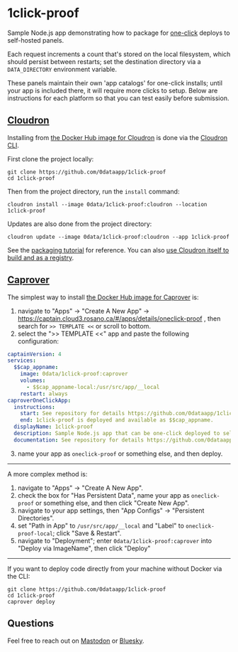 # 1click-proof

Sample Node.js app demonstrating how to package for [one-click](https://easyindie.app) deploys to self-hosted panels.

Each request increments a count that's stored on the local filesystem, which should persist between restarts; set the destination directory via a `DATA_DIRECTORY` environment variable.

These panels maintain their own 'app catalogs' for one-click installs; until your app is included there, it will require more clicks to setup. Below are instructions for each platform so that you can test easily before submission.

## [Cloudron](https://cloudron.io)

Installing from [the Docker Hub image for Cloudron](https://hub.docker.com/repository/docker/0data/1click-proof/tags/cloudron) is done via the [Cloudron CLI](https://docs.cloudron.io/packaging/cli/).

First clone the project locally:

```
git clone https://github.com/0dataapp/1click-proof
cd 1click-proof
```

Then from the project directory, run the `install` command:

```
cloudron install --image 0data/1click-proof:cloudron --location 1click-proof
```

Updates are also done from the project directory:

```
cloudron update --image 0data/1click-proof:cloudron --app 1click-proof
```

See the [packaging tutorial](https://docs.cloudron.io/packaging/tutorial/) for reference. You can also [use Cloudron itself to build and as a registry](https://rosano.ca/log/01hs9tx1ytkp3kb0v03pdpm08a).

## [Caprover](https://caprover.com)

The simplest way to install [the Docker Hub image for Caprover](https://hub.docker.com/repository/docker/0data/1click-proof/tags/caprover) is:

1. navigate to "Apps" → "Create A New App" → https://captain.cloud3.rosano.ca/#/apps/details/oneclick-proof
, then search for `>> TEMPLATE <<` or scroll to bottom.
2. select the ">> TEMPLATE <<" app and paste the following configuration:

```yaml
captainVersion: 4
services:
  $$cap_appname:
    image: 0data/1click-proof:caprover
    volumes:
      - $$cap_appname-local:/usr/src/app/__local
    restart: always
caproverOneClickApp:
  instructions:
    start: See repository for details https://github.com/0dataapp/1click-proof
    end: 1click-proof is deployed and available as $$cap_appname. 
  displayName: 1click-proof
  description: Sample Node.js app that can be one-click deployed to self-hosted panels.
  documentation: See repository for details https://github.com/0dataapp/1click-proof
```

3. name your app as `oneclick-proof` or something else, and then deploy.

---

A more complex method is:

1. navigate to "Apps" → "Create A New App".
2. check the box for "Has Persistent Data", name your app as `oneclick-proof` or something else, and then click "Create New App".
3. navigate to your app settings, then "App Configs" → "Persistent Directories".
4. set "Path in App" to `/usr/src/app/__local` and "Label" to `oneclick-proof-local`; click "Save & Restart".
5. navigate to "Deployment"; enter `0data/1click-proof:caprover` into "Deploy via ImageName", then click "Deploy"

---

If you want to deploy code directly from your machine without Docker via the CLI:

```
git clone https://github.com/0dataapp/1click-proof
cd 1click-proof
caprover deploy
```

## Questions

Feel free to reach out on [Mastodon](https://rosano.ca/mastodon) or [Bluesky](https://rosano.ca/bluesky).
